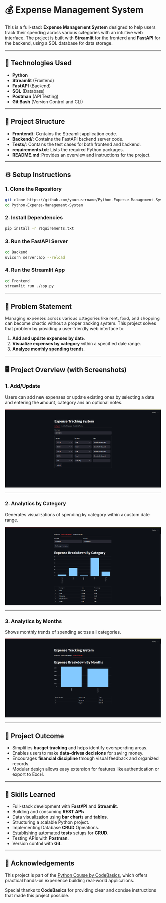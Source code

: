 # 💰 Expense Management System

This is a full-stack **Expense Management System** designed to help users track their spending across various categories with an intuitive web interface. The project is built with **Streamlit** for the frontend and **FastAPI** for the backend, using a SQL database for data storage.

---

## 🚀 Technologies Used

- **Python**
- **Streamlit** (Frontend)
- **FastAPI** (Backend)
- **SQL** (Database)
- **Postman** (API Testing)
- **Git Bash** (Version Control and CLI)

---

## 🧱 Project Structure

- **Frontend/**: Contains the Streamlit application code.
- **Backend/**: Contains the FastAPI backend server code.
- **Tests/**: Contains the test cases for both frontend and backend.
- **requirements.txt**: Lists the required Python packages.
- **README.md**: Provides an overview and instructions for the project.

---

## ⚙️ Setup Instructions

### 1. Clone the Repository
```bash
git clone https://github.com/yourusername/Python-Expense-Management-System.git
cd Python-Expense-Management-System
```

### 2. Install Dependencies
```bash
pip install -r requirements.txt
```

### 3. Run the FastAPI Server
```bash
cd Backend
uvicorn server:app --reload
```

### 4. Run the Streamlit App
```bash
cd Frontend
streamlit run ./app.py
```

---

## 🧩 Problem Statement

Managing expenses across various categories like rent, food, and shopping can become chaotic without a proper tracking system. This project solves that problem by providing a user-friendly web interface to:

1. **Add and update expenses by date**.
2. **Visualize expenses by category** within a specified date range.
3. **Analyze monthly spending trends**.

---

## 🖥️ Project Overview (with Screenshots)

### 1. **Add/Update**
Users can add new expenses or update existing ones by selecting a date and entering the amount, category and an optional notes.

![Add or Update](https://github.com/AnshumanB08/Python-Expense-Management-System/blob/main/EMS%20screenshots/Add%20or%20Update.png)

---

### 2. **Analytics by Category**
Generates visualizations of spending by category within a custom date range.

![Analytics by Category](https://github.com/AnshumanB08/Python-Expense-Management-System/blob/main/EMS%20screenshots/Analytics%20by%20Category.png)

---

### 3. **Analytics by Months**
Shows monthly trends of spending across all categories.

![Analytics by Months](https://github.com/AnshumanB08/Python-Expense-Management-System/blob/main/EMS%20screenshots/Analytics%20by%20Months.png)

---

## 🎯 Project Outcome

- Simplifies **budget tracking** and helps identify overspending areas.
- Enables users to make **data-driven decisions** for saving money.
- Encourages **financial discipline** through visual feedback and organized records.
- Modular design allows easy extension for features like authentication or export to Excel.

---

## 🧠 Skills Learned

- Full-stack development with **FastAPI** and **Streamlit**.
- Building and consuming **REST APIs**.
- Data visualization using **bar charts** and **tables**.
- Structuring a scalable Python project.
- Implementing Database **CRUD** Opreations.
- Establishing automated **tests** setups for **CRUD**.
- Testing APIs with **Postman**.
- Version control with **Git**.

---

## 🙏 Acknowledgements

This project is part of the [Python Course by CodeBasics](https://codebasics.io/courses/python-beginner-to-advanced), which offers practical hands-on experience building real-world applications.

Special thanks to **CodeBasics** for providing clear and concise instructions that made this project possible.

